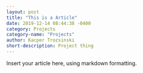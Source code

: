 ```yaml
---
layout: post
title: "This is a Article"
date: 2019-12-14 08:44:38 -0400
category: Projects
category-name: "Projects"
author: Kacper Trozsinski
short-description: Project thing
---
```


Insert your article here, using markdown formatting.

